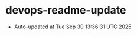 # devops-readme-update
<!--START_SECTION:activity-->
- Auto-updated at Tue Sep 30 13:36:31 UTC 2025
<!--END_SECTION:activity-->
